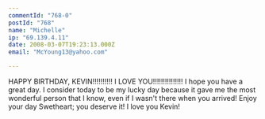 ```yaml
---
commentId: "768-0"
postId: "768"
name: "Michelle"
ip: "69.139.4.11"
date: 2008-03-07T19:23:13.000Z
email: "McYoung13@yahoo.com"

---
```

<p>HAPPY BIRTHDAY, KEVIN!!!!!!!!!!  I LOVE YOU!!!!!!!!!!!!!!!  I hope you have a great day.  I consider today to be my lucky day because it gave me the most wonderful person that I know, even if I wasn't there when you arrived!  Enjoy your day Swetheart; you deserve it!  I love you Kevin!</p>